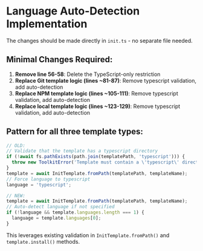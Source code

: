 # Language Auto-Detection Implementation

The changes should be made directly in `init.ts` - no separate file needed.

## Minimal Changes Required:

1. **Remove line 56-58**: Delete the TypeScript-only restriction
2. **Replace Git template logic (lines ~81-87)**: Remove typescript validation, add auto-detection
3. **Replace NPM template logic (lines ~105-111)**: Remove typescript validation, add auto-detection  
4. **Replace local template logic (lines ~123-129)**: Remove typescript validation, add auto-detection

## Pattern for all three template types:
```typescript
// OLD:
// Validate that the template has a typescript directory
if (!await fs.pathExists(path.join(templatePath, 'typescript'))) {
  throw new ToolkitError('Template must contain a \'typescript\' directory');
}
template = await InitTemplate.fromPath(templatePath, templateName);
// Force language to typescript
language = 'typescript';

// NEW:
template = await InitTemplate.fromPath(templatePath, templateName);
// Auto-detect language if not specified
if (!language && template.languages.length === 1) {
  language = template.languages[0];
}
```

This leverages existing validation in `InitTemplate.fromPath()` and `template.install()` methods.